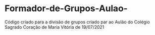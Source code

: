# Formador-de-Grupos-Aulao-
Código criado para a divisão de grupos criado par ao Aulão do Colégio Sagrado Coração de Maria Vitória de 19/07/2021
